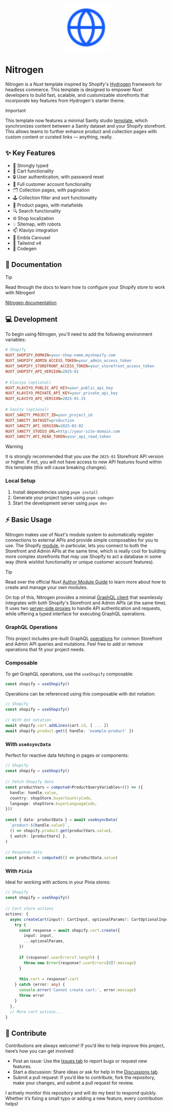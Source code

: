 <p align="center">
  <a href="https://github.com/rylanharper/nitrogen">
    <img src="./public/logo.svg" width="145" height="145" alt="Nitrogen Logo" />
  </a>
</p>

# Nitrogen

Nitrogen is a Nuxt template inspired by Shopify's [Hydrogen](https://github.com/Shopify/hydrogen) framework for headless commerce. This template is designed to empower Nuxt developers to build fast, scalable, and customizable storefronts that incorporate key features from Hydrogen's starter theme.

> [!IMPORTANT]
> This template now features a minimal Sanity studio [template](https://github.com/rylanharper/nitrogen-sanity-studio), which synchronizes content between a Sanity dataset and your Shopify storefront. This allows teams to further enhance product and collection pages with custom content or curated links — anything, really.

## ✨ Key Features

- 💪 Strongly typed
- 🛒 Cart functionality
- 🔒 User authentication, with password reset
- 👤 Full customer account functionality
- 🗂️ Collection pages, with pagination
- 🕹️ Collection filter and sort functionality
- 👕 Product pages, with metafields
- 🔍 Search functionality
- 🌐 Shop localization
- 💡 Sitemap, with robots
- 📫 Klaviyo integration
- 🎠 Embla Carousel
- 🎨 Tailwind v4
- 🔮 Codegen

## 📖 Documentation

> [!TIP]
> Read through the docs to learn how to configure your Shopify store to work with Nitrogen!

[Nitrogen documentation](https://nitrogendocs.netlify.app/)

## 💻 Development

To begin using Nitrogen, you'll need to add the following environment variables:

```ini
# Shopify
NUXT_SHOPIFY_DOMAIN=your-shop-name.myshopify.com
NUXT_SHOPIFY_ADMIN_ACCESS_TOKEN=your_admin_access_token
NUXT_SHOPIFY_STOREFRONT_ACCESS_TOKEN=your_storefront_access_token
NUXT_SHOPIFY_API_VERSION=2025-01

# Klaviyo (optional)
NUXT_KLAVIYO_PUBLIC_API_KEY=your_public_api_key
NUXT_KLAVIYO_PRIVATE_API_KEY=your_private_api_key
NUXT_KLAVIYO_API_VERSION=2025-01-15

# Sanity (optional)
NUXT_SANITY_PROJECT_ID=your_project_id
NUXT_SANITY_DATASET=production
NUXT_SANITY_API_VERSION=2025-02-02
NUXT_SANITY_STUDIO_URL=http://your-site-domain.com
NUXT_SANITY_API_READ_TOKEN=your_api_read_token
```

> [!WARNING]
> It is strongly recommended that you use the `2025-01` Storefront API version or higher. If not, you will not have access to new API features found within this template (this will cause breaking changes).

### Local Setup

1. Install dependencies using `pnpm install`
2. Generate your project types using `pnpm codegen`
3. Start the development server using `pnpm dev`

## ⚡ Basic Usage

Nitrogen makes use of Nuxt's module system to automatically register connections to external APIs and provide simple composables for you to use. The Shopify [module](https://github.com/rylanharper/nitrogen/blob/master/modules/shopify), in particular, lets you connect to both the Storefront and Admin APIs at the same time, which is really cool for building more complex storefronts that may use Shopify to act a database in some way (think wishlist functionality or unique customer account features).

> [!TIP]
> Read over the official Nuxt [Author Module Guide](https://nuxt.com/docs/4.x/guide/going-further/modules) to learn more about how to create and manage your own modules.

On top of this, Nitrogen provides a minimal [GraphQL client](https://github.com/rylanharper/nitrogen/blob/master/data/shopify/utils/graphql-client.ts) that seamlessly integrates with both Shopify's Storefront and Admin APIs (at the same time). It uses two [server-side proxies](https://github.com/rylanharper/nitrogen/blob/master/modules/shopify/runtime/server) to handle API authentication and requests, while offering a typed interface for executing GraphQL operations.

### GraphQL Operations

This project includes pre-built GraphQL [operations](https://github.com/rylanharper/nitrogen/tree/master/data/shopify/operations) for common Storefront and Admin API queries and mutations. Feel free to add or remove operations that fit your project needs.

### Composable

To get GraphQL operations, use the `useShopify` composable:

```ts
const shopify = useShopify()
```

Operations can be referenced using this composable with dot notation:

```ts
// Shopify
const shopify = useShopify()

// With dot notation
await shopify.cart.addLines(cart.id, [ ... ])
await shopify.product.get({ handle: 'example-product' })
```

### With `useAsyncData`

Perfect for reactive data fetching in pages or components:

```ts
// Shopify
const shopify = useShopify()

// Fetch Shopify data
const productVars = computed<ProductQueryVariables>(() => ({
  handle: handle.value,
  country: shopStore.buyerCountryCode,
  language: shopStore.buyerLanguageCode,
}))

const { data: productData } = await useAsyncData(
  `product-${handle.value}`,
  () => shopify.product.get(productVars.value),
  { watch: [productVars] },
)

// Response data
const product = computed(() => productData.value)
```

### With `Pinia`

Ideal for working with actions in your Pinia stores:

```ts
// Shopify
const shopify = useShopify()

// Cart store actions
actions: {
  async createCart(input?: CartInput, optionalParams?: CartOptionalInput) {
    try {
      const response = await shopify.cart.create({
        input: input,
        ...optionalParams,
      })

      if (response?.userErrors?.length) {
        throw new Error(response?.userErrors[0]?.message)
      }

      this.cart = response?.cart
    } catch (error: any) {
      console.error('Cannot create cart:', error.message)
      throw error
    }
  },
  // More cart actions...
}
```

## 🌱 Contribute

Contributions are always welcome! If you’d like to help improve this project, here’s how you can get involved:

- Post an issue: Use the [Issues tab](https://github.com/rylanharper/nitrogen/issues) to report bugs or request new features.
- Start a discussion: Share ideas or ask for help in the [Discussions tab](https://github.com/rylanharper/nitrogen/discussions).
- Submit a pull request: If you’d like to contribute, fork the repository, make your changes, and submit a pull request for review.

I actively monitor this repository and will do my best to respond quickly. Whether it’s fixing a small typo or adding a new feature, every contribution helps!
